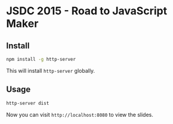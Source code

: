 # JSDC 2015 - Road to JavaScript Maker

## Install
```bash
npm install -g http-server
```

This will install `http-server` globally.

## Usage
```bash
http-server dist
```
Now you can visit `http://localhost:8080` to view the slides.
